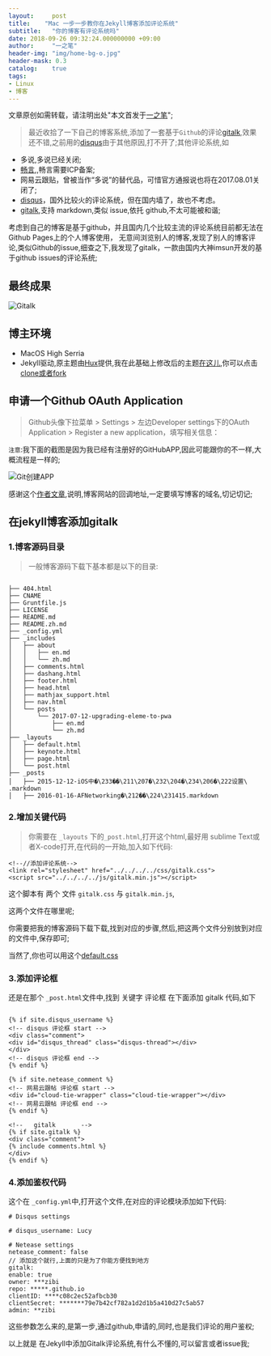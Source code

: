 ```yaml
---
layout:     post
title:    "Mac 一步一步教你在Jekyll博客添加评论系统"
subtitle:   "你的博客有评论系统吗"
date: 2018-09-26 09:32:24.000000000 +09:00
author:     "一之笔"
header-img: "img/home-bg-o.jpg"
header-mask: 0.3
catalog:    true
tags:
- Linux
- 博客
---
```


文章原创如需转载，请注明出处"本文首发于[一之笔](https://yizibi.github.io/)";

> 最近收拾了一下自己的博客系统,添加了一套基于`Github`的评论[gitalk](https://gitalk.github.io/),效果还不错,之前用的[disqus](https://disqus.com)由于其他原因,打不开了;其他评论系统,如 

* 多说,多说已经关闭;
* [畅言](http://changyan.kuaizhan.com/static/help/),,畅言需要ICP备案;
* 网易云跟贴，曾被当作“多说”的替代品，可惜官方通报说也将在2017.08.01关闭了;
* [disqus](https://disqus.com)，国外比较火的评论系统，但在国内墙了，故也不考虑。
* [gitalk](https://gitalk.github.io/),支持 markdown,类似 issue,依托 github,不太可能被和谐;

考虑到自己的博客是基于github，并且国内几个比较主流的评论系统目前都无法在Github Pages上的个人博客使用， 无意间浏览别人的博客,发现了别人的博客评论,类似Github的issue,细查之下,我发现了gitalk，一款由国内大神imsun开发的基于github issues的评论系统;

## 最终成果

![Gitalk](http://o9zpq25pv.bkt.clouddn.com/lucyBlog/gitalkComment.png)

## 博主环境

* MacOS High Serria
* Jekyll驱动,原主题由[Hux](https://github.com/Huxpro/huxpro.github.io)提供,我在此基础上修改后的主题[在这儿](https://github.com/yizibi/yizibi.github.io),你可以点击[clone或者fork](https://github.com/yizibi/yizibi.github.io)

## 申请一个Github OAuth Application

> Github头像下拉菜单 > Settings > 左边Developer settings下的OAuth Application > Register a new application，填写相关信息：

`注意`:我下面的截图是因为我已经有注册好的GitHubAPP,因此可能跟你的不一样,大概流程是一样的;

![Git创建APP](http://o9zpq25pv.bkt.clouddn.com/lucyBlog/gitsetingnext.png)

感谢这个[作者文章](https://jacobpan3g.github.io/cn/2017/07/17/gitment-in-jekyll/),说明,博客网站的回调地址,一定要填写博客的域名,切记切记;
## 在jekyll博客添加gitalk

###  1.博客源码目录

> 一般博客源码下载下基本都是以下的目录:

```

├── 404.html
├── CNAME
├── Gruntfile.js
├── LICENSE
├── README.md
├── README.zh.md
├── _config.yml
├── _includes
│   ├── about
│   │   ├── en.md
│   │   └── zh.md
│   ├── comments.html
│   ├── dashang.html
│   ├── footer.html
│   ├── head.html
│   ├── mathjax_support.html
│   ├── nav.html
│   └── posts
│       └── 2017-07-12-upgrading-eleme-to-pwa
│           ├── en.md
│           └── zh.md
├── _layouts
│   ├── default.html
│   ├── keynote.html
│   ├── page.html
│   └── post.html
├── _posts
│   ├── 2015-12-12-iOS中�\233��\211\207�\232\204�\234\206�\222设置\ .markdown
│   ├── 2016-01-16-AFNetworking�\212��\224\231415.markdown

```

### 2.增加关键代码

> 你需要在 `_layouts` 下的`_post.html`,打开这个html,最好用 sublime Text或者X-code打开,在代码的一开始,加入如下代码:

```
<!--//添加评论系统-->
<link rel="stylesheet" href="../../../../css/gitalk.css">
<script src="../../../../js/gitalk.min.js"></script>

```

这个脚本有 两个 文件 `gitalk.css` 与 `gitalk.min.js`,

这两个文件在哪里呢;

你需要把我的博客源码下载下载,找到对应的步骤,然后,把这两个文件分别放到对应的文件中,保存即可;

当然了,你也可以用这个[default.css](https://imsun.github.io/gitment/style/default.css)

### 3.添加评论框

还是在那个 `_post.html`文件中,找到 关键字 评论框 在下面添加 gitalk 代码,如下

```

{% if site.disqus_username %}
<!-- disqus 评论框 start -->
<div class="comment">
<div id="disqus_thread" class="disqus-thread"></div>
</div>
<!-- disqus 评论框 end -->
{% endif %}

{% if site.netease_comment %}
<!-- 网易云跟帖 评论框 start -->
<div id="cloud-tie-wrapper" class="cloud-tie-wrapper"></div>
<!-- 网易云跟帖 评论框 end -->
{% endif %}

<!--   gitalk       -->
{% if site.gitalk %}
<div class="comment">
{% include comments.html %}
</div>
{% endif %}
```

### 4.添加鉴权代码

这个在 `_config.yml`中,打开这个文件,在对应的评论模块添加如下代码:

```
# Disqus settings

# disqus_username: Lucy

# Netease settings
netease_comment: false
// 添加这个就行,上面的只是为了你能方便找到地方
gitalk:
enable: true
owner: ***zibi
repo: *****.github.io
clientID: ****c08c2ec52afbcb30
clientSecret: *******79e7b42cf782a1d2d1b5a410d27c5ab57
admin: **zibi

```
这些参数怎么来的,是第一步,通过github,申请的,同时,也是我们评论的用户鉴权;

以上就是 在Jekyll中添加Gitalk评论系统,有什么不懂的,可以留言或者issue我;

